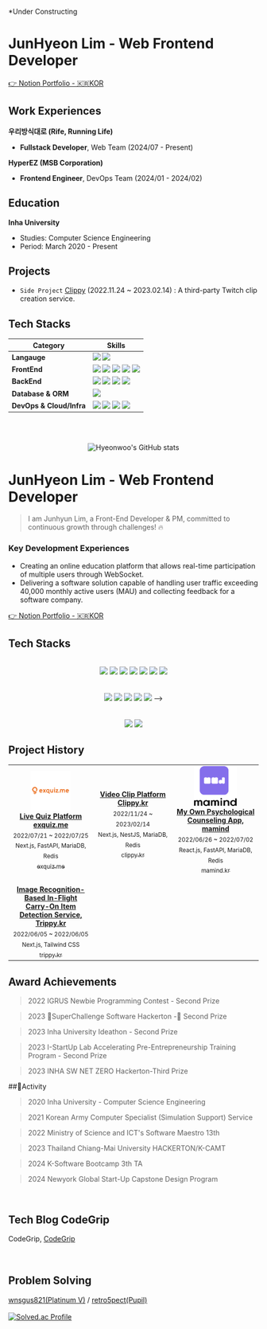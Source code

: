 *Under Constructing
# JunHyeon Lim - Web Frontend Developer

[👉 Notion Portfolio - 🇰🇷KOR](https://aim-higher.notion.site/e7331037417b4969827c75e912978f68?pvs=4)

## Work Experiences

**우리방식대로 (Rife, Running Life)**
- **Fullstack Developer**, Web Team (2024/07 - Present)

**HyperEZ (MSB Corporation)**
- **Frontend Engineer**, DevOps Team (2024/01 - 2024/02)

## Education

**Inha University**

- Studies: Computer Science Engineering
- Period: March 2020 - Present

## Projects
- `Side Project` [Clippy](https://clippy.kr) (2022.11.24 ~ 2023.02.14) : A third-party Twitch clip creation service.

## Tech Stacks

| Category                    | Skills                                                                                                                                                                                                                                                                                                                                                                                                                                                                                                                                                                                                                                                                                                                                                                                                                                                                                                                                                                                                                                                                         |
| ----------------------- | ---------------------------------------------------------------------------------------------------------------------------------------------------------------------------------------------------------------------------------------------------------------------------------------------------------------------------------------------------------------------------------------------------------------------------------------------------------------------------------------------------------------------------------------------------------------------------------------------------------------------------------------------------------------------------------------------------------------------------------------------------------------------------------------------------------------------------------------------------------------------------------------------------------------------------------------------------------------------------------------------------------------------------------------------------------------------------- |
| **Langauge**            | <img src="https://img.shields.io/badge/TypeScript-3178C6?style=for-the-badge&logo=TypeScript&logoColor=white"> <img src="https://img.shields.io/badge/Python-3776AB?style=for-the-badge&logo=Python&logoColor=white">                                                                                                                                                                                                                                                                                                                                                                                                                                                                                                                                                                                                                                                                                                                                                                                                                                                        |
| **FrontEnd**            | <img src="https://img.shields.io/badge/next.js-000000?style=for-the-badge&logo=next.js&logoColor=white"> <img src="https://img.shields.io/badge/react-61DAFB?style=for-the-badge&logo=react&logoColor=black"> <img src="https://img.shields.io/badge/Tailwind CSS-06B6D4?style=for-the-badge&logo=Tailwind CSS&logoColor=white"> <img src="https://img.shields.io/badge/HTML-E34F26?style=for-the-badge&logo=HTML5&logoColor=white"> <img src="https://img.shields.io/badge/CSS-1572B6?style=for-the-badge&logo=CSS3&logoColor=white">  |
| **BackEnd**             | <img src="https://img.shields.io/badge/NestJS-E0234E?style=for-the-badge&logo=NestJS&logoColor=white"> <img src="https://img.shields.io/badge/Express-000000?style=for-the-badge&logo=Express&logoColor=white"> <img src="https://img.shields.io/badge/fastapi-009688?style=for-the-badge&logo=fastapi&logoColor=white"> <img src="https://img.shields.io/badge/Socket.io-010101?style=for-the-badge&logo=Socket.io&logoColor=white">                                                                                                                                                                                                                                                                                                                                                                                                                                                                                                                             |
| **Database & ORM**      | <img src="https://img.shields.io/badge/mysql-4479A1?style=for-the-badge&logo=mysql&logoColor=white">                                                                                                                                                                                                                                                                                                                                                                                                                                                                                                                                       |
| **DevOps & Cloud/Infra** | <img src="https://img.shields.io/badge/linux-FCC624?style=for-the-badge&logo=linux&logoColor=black"> <img src="https://img.shields.io/badge/Docker-2496ED?style=for-the-badge&logo=Docker&logoColor=white"> <img src="https://img.shields.io/badge/AWS-232F3E?style=for-the-badge&logo=Amazon AWS&logoColor=white"> <img src="https://img.shields.io/badge/Vercel-000000?style=for-the-badge&logo=Vercel&logoColor=white">                                                                                                                                                                                                                                                                                                          |


<br><br>

<div align="center">

![Hyeonwoo's GitHub stats](
~~link
)

</div>

# JunHyeon Lim - Web Frontend Developer
> I am Junhyun Lim, a Front-End Developer & PM, committed to continuous growth through challenges! 🔥
### Key Development Experiences
- Creating an online education platform that allows real-time participation of multiple users through WebSocket.
- Delivering a software solution capable of handling user traffic exceeding 40,000 monthly active users (MAU) and collecting feedback for a software company.

[👉 Notion Portfolio - 🇰🇷KOR](https://aim-higher.notion.site/e7331037417b4969827c75e912978f68?pvs=4)

## Tech Stacks

<div align=center> 
  <br/>
  <img src="https://img.shields.io/badge/next.js-000000?style=for-the-badge&logo=next.js&logoColor=white"> 
  <img src="https://img.shields.io/badge/react-61DAFB?style=for-the-badge&logo=react&logoColor=black"> 
<!--   <img src="https://img.shields.io/badge/Chakra UI-319795?style=for-the-badge&logo=Chakra UI&logoColor=white">  -->
  <img src="https://img.shields.io/badge/Tailwind CSS-06B6D4?style=for-the-badge&logo=Tailwind CSS&logoColor=white"> 
  <img src="https://img.shields.io/badge/HTML-E34F26?style=for-the-badge&logo=HTML5&logoColor=white"> 
  <img src="https://img.shields.io/badge/CSS-1572B6?style=for-the-badge&logo=CSS3&logoColor=white"> 
  <img src="https://img.shields.io/badge/typescript-3178C6?style=for-the-badge&logo=typescript&logoColor=white"> 
  <img src="https://img.shields.io/badge/javascript-F7DF1E?style=for-the-badge&logo=javascript&logoColor=black"> 
<!--   <img src="https://img.shields.io/badge/jQuery-0769AD?style=for-the-badge&logo=jQuery&logoColor=black"> 
  <img src="https://img.shields.io/badge/Bootstrap-7952B3?style=for-the-badge&logo=bootstrap&logoColor=white">  -->
  <br/>  <br/>
  <br/>
  <img src="https://img.shields.io/badge/nestjs-E0234E?style=for-the-badge&logo=nestjs&logoColor=white"> 
  <img src="https://img.shields.io/badge/express-000000?style=for-the-badge&logo=express&logoColor=white"> 
<!--   <img src="https://img.shields.io/badge/php-777BB4?style=for-the-badge&logo=php&logoColor=white"> 
  <img src="https://img.shields.io/badge/codeigniter-EF4223?style=for-the-badge&logo=codeigniter&logoColor=white">  -->
  <img src="https://img.shields.io/badge/python-3776AB?style=for-the-badge&logo=python&logoColor=white"> 
<!--   <img src="https://img.shields.io/badge/fastapi-009688?style=for-the-badge&logo=fastapi&logoColor=white"> 
  <img src="https://img.shields.io/badge/flask-000000?style=for-the-badge&logo=flask&logoColor=white">  -->
  <img src="https://img.shields.io/badge/mysql-4479A1?style=for-the-badge&logo=mysql&logoColor=white"> 
  <img src="https://img.shields.io/badge/redis-DC382D?style=for-the-badge&logo=redis&logoColor=white">  -->
  <br/>  <br/>
  <br/>
  <img src="https://img.shields.io/badge/linux-FCC624?style=for-the-badge&logo=linux&logoColor=black"> 
<!--   <img src="https://img.shields.io/badge/kubernetes-326CE5?style=for-the-badge&logo=kubernetes&logoColor=white"> 
  <img src="https://img.shields.io/badge/docker-2496ED?style=for-the-badge&logo=docker&logoColor=white">  -->
  <img src="https://img.shields.io/badge/amazonaws-232F3E?style=for-the-badge&logo=amazonaws&logoColor=white"> 
<!--   <img src="https://img.shields.io/badge/google cloud-4285F4?style=for-the-badge&logo=google cloud&logoColor=white">  -->
<!--   <img src="https://img.shields.io/badge/jenkins-D24939?style=for-the-badge&logo=jenkins&logoColor=white">  -->
</div>

## Project History
<table>
<tr>
<td align="center" width="225">
<a href="#">
<img src="./images/exquiz_me_splash.jpg" height="80" width="auto" alt=""/>
<br /><b>Live Quiz Platform exquiz.me</b>
</a><br />
<sub>2022/07/21 ~ 2022/07/25</sub><br />
<sub>Next.js, FastAPI, MariaDB, Redis</sub><br />
<a target="_blank" href="#"><sub>exquiz.me</sub></a>
</td>
		
<td align="center" width="225">
<a href="#">				
<img src="https://user-images.githubusercontent.com/22076477/208558400-5c8640bc-bd77-46aa-8c93-a91c2f0cf30c.png" height="80" width="auto" alt=""/>
<br /><b>Video Clip Platform Clippy.kr</b>
</a><br />
<sub>2022/11/24 ~ 2023/02/14</sub><br />
<sub>Next.js, NestJS, MariaDB, Redis</sub><br />
<a target="_blank" href="https://clippy.kr"><sub>clippy.kr</sub></a>
</td>

<td align="center" width="225">
<a href="https://mamind.kr">
<img src="./images/mamind_splash.png" height="80" width="auto" alt=""/>
<br /><b>My Own Psychological Counseling App, mamind</b>
</a><br />
<sub>2022/06/26 ~ 2022/07/02</sub><br />
<sub>React.js, FastAPI, MariaDB, Redis</sub><br />
<a target="_blank" href="https://mamind.kr"><sub>mamind.kr</sub></a>
</td>
</tr>

<tr>
<td align="center" width="225">
<a href="trippy.kr">
<img src="#" height="80" width="auto" alt=""/>
<br /><b>Image Recognition-Based In-Flight Carry-On Item Detection Service, Trippy.kr</b>
</a><br />
<sub>2022/06/05 ~ 2022/06/05</sub><br />
<sub>Next.js, Tailwind CSS</sub><br />
<a target="_blank" href="trippy.kr"><sub>trippy.kr</sub></a>
</td>
</tr>
				
</table>

## Award Achievements
> 2022 IGRUS Newbie Programming Contest - Second Prize

> 2023 SuperChallenge Software Hackerton - Second Prize

> 2023 Inha University Ideathon - Second Prize

> 2023 I-StartUp Lab Accelerating Pre-Entrepreneurship Training Program - Second Prize

> 2023 INHA SW NET ZERO Hackerton-Third Prize


##Activity
> 2020 Inha University - Computer Science Engineering

> 2021 Korean Army Computer Specialist (Simulation Support) Service

> 2022 Ministry of Science and ICT's Software Maestro 13th

> 2023 Thailand Chiang-Mai University HACKERTON/K-CAMT

> 2024 K-Software Bootcamp 3th TA

> 2024 Newyork Global Start-Up Capstone Design Program
<br>


## Tech Blog CodeGrip
CodeGrip, [CodeGrip](https://codegrip.kr/)<br><br>
<br>

## Problem Solving
[wnsgus821(Platinum V)](https://solved.ac/profile/wnsgus821) / [retro5pect(Pupil)](https://solved.ac/profile/wnsgus821)
<br/><br/>
[![Solved.ac Profile](http://mazassumnida.wtf/api/v2/generate_badge?boj=wnsgus821)](https://solved.ac/wnsgus821/)


<br><br>

<div align="center">

</div>


<!---
## Tools
retro5pect/retro5pect is a ✨ special ✨ repository because its `README.md` (this file) appears on your GitHub profile.
You can click the Preview link to take a look at your changes.
--->
